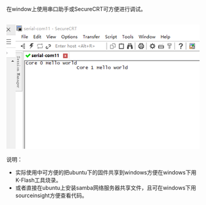 在window上使用串口助手或SecureCRT可方便进行调试。

​	![](/images/windows-debug.png)

说明：

- 实际使用中可方便的把ubuntu下的固件共享到windows方便在windows下用K-Flash工具烧录。
- 或者直接在ubuntu上安装samba网络服务器共享文件，且可在windows下用sourceinsight方便查看代码。